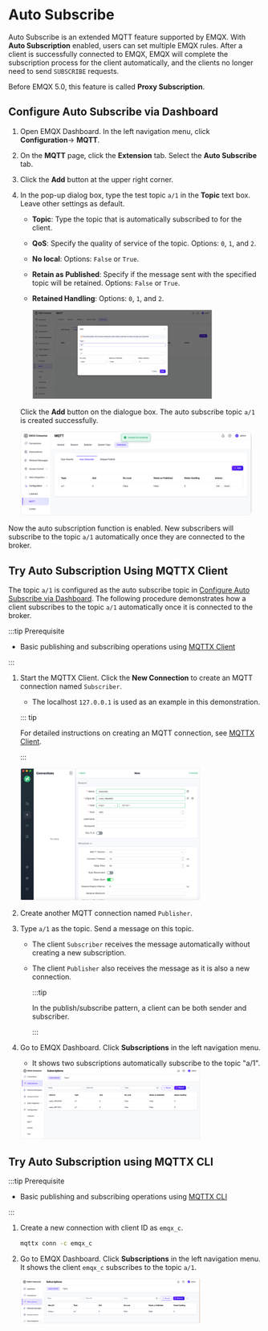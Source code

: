 # Auto Subscribe

Auto Subscribe is an extended MQTT feature supported by EMQX. With **Auto Subscription** enabled, users can set multiple EMQX rules. After a client is successfully connected to EMQX, EMQX will complete the subscription process for the client automatically, and the clients no longer need to send `SUBSCRIBE` requests.

Before EMQX 5.0, this feature is called **Proxy Subscription**.

## Configure Auto Subscribe via Dashboard

1. Open EMQX Dashboard. In the left navigation menu, click **Configuration**-> **MQTT**.

2. On the **MQTT** page, click the **Extension** tab. Select the **Auto Subscribe** tab.

3. Click the **Add** button at the upper right corner.

3. In the pop-up dialog box, type the test topic `a/1` in the **Topic** text box. Leave other settings as default.

   - **Topic**: Type the topic that is automatically subscribed to for the client.

   - **QoS**: Specify the quality of service of the topic. Options: `0`, `1`, and `2`.

   - **No local**: Options: `False` or `True`.

   - **Retain as Published**: Specify if the message sent with the specified topic will be retained. Options:  `False` or `True`.

   - **Retained Handling**: Options: `0`, `1`, and `2`.

     <img src="./assets/config-auto-subscribe-dashboard.png" alt="config-auto-subscribe-dashboard" style="zoom:35%;" />

   Click the **Add** button on the dialogue box. The auto subscribe topic `a/1` is created successfully.

   <img src="./assets/auto-sub-success.png" alt="auto-sub-success" style="zoom:45%;" />

Now the auto subscription function is enabled. New subscribers will subscribe to the topic `a/1` automatically once they are connected to the broker.

## Try Auto Subscription Using MQTTX Client

The topic `a/1` is configured as the auto subscribe topic in [Configure Auto Subscribe via Dashboard](#configure-auto-subscribe-via-dashboard). The following procedure demonstrates how a client subscribes to the topic `a/1` automatically once it is connected to the broker.

:::tip Prerequisite

- Basic publishing and subscribing operations using [MQTTX Client](./publish-and-subscribe.md)

:::

1. Start the MQTTX Client. Click the **New Connection** to create an MQTT connection named `Subscriber`.

   - The localhost `127.0.0.1` is used as an example in this demonstration.

   ::: tip

   For detailed instructions on creating an MQTT connection, see [MQTTX Client](./publish-and-subscribe.md).

   :::

   <img src="./assets/new-connection-sub.png" alt="new-connection-sub" style="zoom:35%;" />

2. Create another MQTT connection named `Publisher`.

3. Type `a/1` as the topic. Send a message on this topic.

   - The client `Subscriber` receives the message automatically without creating a new subscription.

   - The client `Publisher` also receives the message as it is also a new connection.

     :::tip

     In the publish/subscribe pattern, a client can be both sender and subscriber.

     :::

4. Go to EMQX Dashboard. Click **Subscriptions** in the left navigation menu.

   - It shows two subscriptions automatically subscribe to the topic "a/1".

   <img src="./assets/view-auto-sub-dashboard.png" alt="view-auto-sub-dashboard" style="zoom:35%;" />

## Try Auto Subscription using MQTTX CLI

:::tip Prerequisite

- Basic publishing and subscribing operations using [MQTTX CLI](./publish-and-subscribe.md)

:::

1. Create a new connection with client ID as `emqx_c`.

   ```bash
   mqttx conn -c emqx_c
   ```

2. Go to EMQX Dashboard. Click **Subscriptions** in the left navigation menu. It shows the client `emqx_c` subscribes to the topic `a/1`.

   <img src="./assets/auto-sub-emqx_c.png" alt="auto-sub-emqx_c" style="zoom:35%;" />

